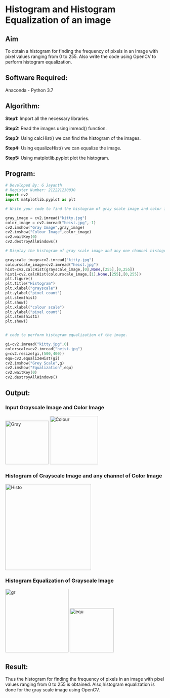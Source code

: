 # Histogram and Histogram Equalization of an image
## Aim
To obtain a histogram for finding the frequency of pixels in an Image with pixel values ranging from 0 to 255. Also write the code using OpenCV to perform histogram equalization.

## Software Required:
Anaconda - Python 3.7

## Algorithm:

<b>Step1:</b> Import all the necessary libraries.

<b>Step2:</b> Read the images using imread() function.

<b>Step3:</b> Using calcHist() we can find the histogram of the images.

<b>Step4:</b> Using equalizeHist() we can equalize the image.

<b>Step5:</b> Using matplotlib.pyplot plot the histogram.

## Program:
```python
# Developed By: G Jayanth 
# Register Number: 212221230030
import cv2
import matplotlib.pyplot as plt

# Write your code to find the histogram of gray scale image and color image channels.

gray_image = cv2.imread("kitty.jpg")
color_image = cv2.imread("heist.jpg",-1)
cv2.imshow("Gray Image",gray_image)
cv2.imshow("Colour Image",color_image)
cv2.waitKey(0)
cv2.destroyAllWindows()

# Display the histogram of gray scale image and any one channel histogram from color image

grayscale_image=cv2.imread("kitty.jpg")
colourscale_image=cv2.imread("heist.jpg")
hist=cv2.calcHist(grayscale_image,[0],None,[255],[0,255])
hist1=cv2.calcHist(colourscale_image,[1],None,[255],[0,255])
plt.figure()
plt.title("Histogram")
plt.xlabel("grayscale")
plt.ylabel("pixel count")
plt.stem(hist)
plt.show()
plt.xlabel("colour scale")
plt.ylabel("pixel count")
plt.stem(hist1)
plt.show()


# code to perform histogram equalization of the image. 

gi=cv2.imread("kitty.jpg",0)
colorscale=cv2.imread("heist.jpg")
g=cv2.resize(gi,(500,400))
equ=cv2.equalizeHist(gi)
cv2.imshow("Grey Scale",g)
cv2.imshow("Equalization",equ)
cv2.waitKey(0)
cv2.destroyAllWindows()

```
## Output:
### Input Grayscale Image and Color Image

<img width="137" alt="Gray" src="https://github.com/JayanthYadav123/HISTOGRAM/assets/94836154/89051a3d-cf7d-4c77-a228-80dd4dd51612">

<img width="152" alt="Colour" src="https://github.com/JayanthYadav123/HISTOGRAM/assets/94836154/c7cc405e-f29e-41b3-a071-3ba12ad6c2bb">


### Histogram of Grayscale Image and any channel of Color Image

<img width="271" alt="Histo" src="https://github.com/JayanthYadav123/HISTOGRAM/assets/94836154/239e1c02-920c-413b-a76f-85865d31a3ae">

### Histogram Equalization of Grayscale Image

<img width="200" alt="gr" src="https://github.com/JayanthYadav123/HISTOGRAM/assets/94836154/870e171c-9f1c-47e4-acd5-a714182dcc7a">

<img width="139" alt="equ" src="https://github.com/JayanthYadav123/HISTOGRAM/assets/94836154/dc9543ae-cc96-4805-a67e-1be0ae26c330">


## Result: 
Thus the histogram for finding the frequency of pixels in an image with pixel values ranging from 0 to 255 is obtained. Also,histogram equalization is done for the gray scale image using OpenCV.
